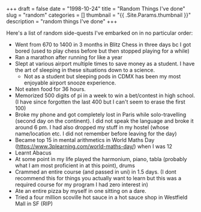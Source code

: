 +++ 
draft = false
date = "1998-10-24"
title = "Random Things I've done"
slug = "random" 
categories = []
thumbnail = "{{ .Site.Params.thumbnail }}"
description = "random things I've done"
+++

Here's a list of random side-quests I've embarked on in no particular order:

- Went from 670 to 1400 in 3 months in Blitz Chess in three days bc I got bored (used to play chess before but then stopped playing for a while)
- Ran a marathon after running for like a year
- Slept at various airport multiple times to save money as a student. I have the art of sleeping in these situations down to a science. 
    - Not as a student but sleeping pods in CDMX has been my most enjoyable airport snooze experience. 
- Not eaten food for 36 hours. 
- Memorized 500 digits of pi in a week to win a bet/contest in high school. (I have since forgotten the last 400 but I can't seem to erase the first 100)
- Broke my phone and got completely lost in Paris while solo-travelling (second day on the continent). I did not speak the language and broke it around 6 pm. I had also dropped my stuff in my hostel (whose name/location etc. I did not remember before leaving for the day)
- Became top 15 in mental arithmetics in World Maths Day (https://www.3plearning.com/world-maths-day/) when I was 12
- Learnt Abacus 
- At some point in my life played the harmonium, piano, tabla (probably what I am most proficient in at this point), drums
- Crammed an entire course (and passed in uni) in 1.5 days. (I dont recommend this for things you actually want to learn but this was a required course for my program I had zero interest in)
- Ate an entire pizza by myself in one sitting on a dare. 
- Tried a four million scoville hot sauce in a hot sauce shop in Westfield Mall in SF (RIP)


